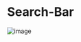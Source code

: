 # Search-Bar

![image](https://user-images.githubusercontent.com/66635990/118016014-85f4f900-b372-11eb-9ab6-3dc1ff859393.png)

